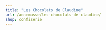 ```yaml
---
title: "Les Chocolats de Claudine"
url: /annemasse/les-chocolats-de-claudine/
shop: confiserie
---
```

